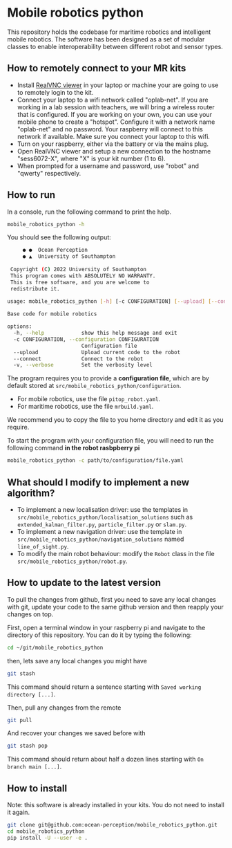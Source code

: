 # Mobile robotics python

This repository holds the codebase for maritime robotics and intelligent mobile robotics. The software has been designed as a set of modular classes to enable interoperability between different robot and sensor types.

## How to remotely connect to your MR kits
 - Install [RealVNC viewer](https://www.realvnc.com/en/connect/download/viewer/) in your laptop or machine your are going to use to remotely login to the kit.
 - Connect your laptop to a wifi network called "oplab-net". If you are working in a lab session with teachers, we will bring a wireless router that is configured. If you are working on your own, you can use your mobile phone to create a "hotspot". Configure it with a network name "oplab-net" and no password. Your raspberry will connect to this network if available. Make sure you connect your laptop to this wifi.
 - Turn on your raspberry, either via the battery or via the mains plug.
 - Open RealVNC viewer and setup a new connection to the hostname "sess6072-X", where "X" is your kit number (1 to 6).
 - When prompted for a username and password, use "robot" and "qwerty" respectively.

## How to run

In a console, run the following command to print the help.

```bash
mobile_robotics_python -h
```

You should see the following output:
```bash
     ● ●  Ocean Perception
     ● ▲  University of Southampton
 
 Copyright (C) 2022 University of Southampton   
 This program comes with ABSOLUTELY NO WARRANTY.
 This is free software, and you are welcome to  
 redistribute it.                               
 
usage: mobile_robotics_python [-h] [-c CONFIGURATION] [--upload] [--connect] [-v]

Base code for mobile robotics

options:
  -h, --help            show this help message and exit
  -c CONFIGURATION, --configuration CONFIGURATION
                        Configuration file
  --upload              Upload current code to the robot
  --connect             Connect to the robot
  -v, --verbose         Set the verbosity level
```

The program requires you to provide a **configuration file**, which are by default stored at `src/mobile_robotics_python/configuration`. 
 - For mobile robotics, use the file `pitop_robot.yaml`.
 - For maritime robotics, use the file `mrbuild.yaml`.
 
We recommend you to copy the file to you home directory and edit it as you require.

To start the program with your configuration file, you will need to run the following command **in the robot rasbpberry pi**

```bash
mobile_robotics_python -c path/to/configuration/file.yaml
```

## What should I modify to implement a new algorithm?

 - To implement a new localisation driver: use the templates in `src/mobile_robotics_python/localisation_solutions` such as `extended_kalman_filter.py`, `particle_filter.py` or `slam.py`. 
 - To implement a new navigation driver: use the template in `src/mobile_robotics_python/navigation_solutions` named `line_of_sight.py`. 
 - To modify the main robot behaviour: modify the `Robot` class in the file `src/mobile_robotics_python/robot.py`.

## How to update to the latest version
To pull the changes from github, first you need to save any local changes with git, update your code to the same github version and then reapply your changes on top.

First, open a terminal window in your raspberry pi and navigate to the directory of this repository. You can do it by typing the following:

```bash
cd ~/git/mobile_robotics_python
```

then, lets save any local changes you might have

```bash
git stash
```

This command should return a sentence starting with `Saved working directory [...]`.

Then, pull any changes from the remote

```bash
git pull
```

And recover your changes we saved before with

```bash
git stash pop
```

This command should return about half a dozen lines starting with `On branch main [...]`.

## How to install

Note: this software is already installed in your kits. You do not need to install it again.

```bash
git clone git@github.com:ocean-perception/mobile_robotics_python.git
cd mobile_robotics_python
pip install -U --user -e .
```

